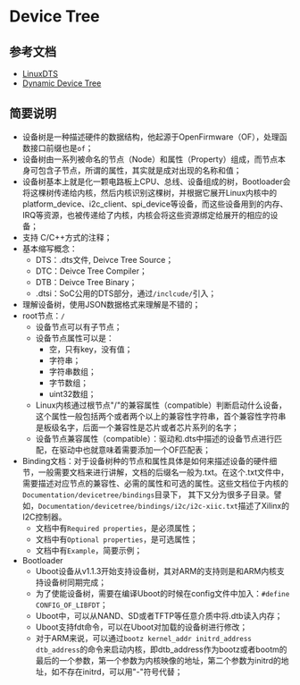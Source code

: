 # Device Tree

## 参考文档

* [LinuxDTS](https://github.com/ZengjfOS/LinuxDTS)
* [Dynamic Device Tree](https://github.com/ZengjfOS/RaspberryPi/blob/master/docs/0012_Dynamic_Device_Tree.md)

## 简要说明

* 设备树是一种描述硬件的数据结构，他起源于OpenFirmware（OF），处理函数接口前缀也是`of`；
* 设备树由一系列被命名的节点（Node）和属性（Property）组成，而节点本身可包含子节点，所谓的属性，其实就是成对出现的名称和值；
* 设备树基本上就是化一颗电路板上CPU、总线、设备组成的树，Bootloader会将这棵树传递给内核，然后内核识别这棵树，并根据它展开Linux内核中的platform_device、i2c_client、spi_device等设备，而这些设备用到的内存、IRQ等资源，也被传递给了内核，内核会将这些资源绑定给展开的相应的设备；
* 支持 C/C++方式的注释；
* 基本缩写概念：
  * DTS：.dts文件, Deivce Tree Source；
  * DTC：Deivce Tree Compiler；
  * DTB：Deivce Tree Binary；
  * .dtsi：SoC公用的DTS部分，通过`/inclcude/`引入；
* 理解设备树，使用JSON数据格式来理解是不错的；
* root节点：`/`
  * 设备节点可以有子节点；
  * 设备节点属性可以是：
    * 空，只有key，没有值；
    * 字符串；
    * 字符串数组；
    * 字节数组；
    * uint32数组；
  * Linux内核通过根节点"/"的兼容属性（compatible）判断启动什么设备，这个属性一般包括两个或者两个以上的兼容性字符串，首个兼容性字符串是板级名字，后面一个兼容性是芯片或者芯片系列的名字；
  * 设备节点兼容属性（compatible）：驱动和.dts中描述的设备节点进行匹配，在驱动中也就意味着需要添加一个OF匹配表；
* Binding文档：对于设备树种的节点和属性具体是如何来描述设备的硬件细节，一般需要文档来进行讲解，文档的后缀名一般为.txt。在这个.txt文件中，需要描述对应节点的兼容性、必需的属性和可选的属性。这些文档位于内核的`Documentation/devicetree/bindings`目录下， 其下又分为很多子目录。譬如，`Documentation/devicetree/bindings/i2c/i2c-xiic.txt`描述了Xilinx的I2C控制器。
  * 文档中有`Required properties`，是必须属性；
  * 文档中有`Optional properties`，是可选属性；
  * 文档中有`Example`，简要示例；
* Bootloader
  * Uboot设备从v1.1.3开始支持设备树，其对ARM的支持则是和ARM内核支持设备树同期完成；
  * 为了使能设备树，需要在编译Uboot的时候在config文件中加入：`#define CONFIG_OF_LIBFDT`；
  * Uboot中，可以从NAND、SD或者TFTP等任意介质中将.dtb读入内存；
  * Uboot支持fdt命令，可以在Uboot对加载的设备树进行修改；
  * 对于ARM来说，可以通过`bootz kernel_addr initrd_address dtb_address`的命令来启动内核，即dtb_address作为bootz或者bootm的最后的一个参数，第一个参数为内核映像的地址，第二个参数为initrd的地址，如不存在initrd，可以用"-"符号代替；
